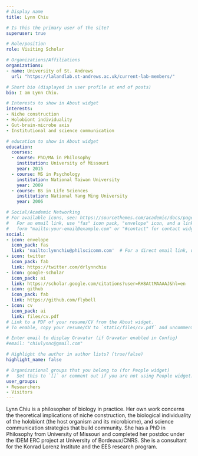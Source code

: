 ```yaml
---
# Display name
title: Lynn Chiu

# Is this the primary user of the site?
superuser: true

# Role/position
role: Visiting Scholar

# Organizations/Affiliations
organizations:
- name: University of St. Andrews
  url: "https://lalandlab.st-andrews.ac.uk/current-lab-members/"

# Short bio (displayed in user profile at end of posts)
bio: I am Lynn Chiu.

# Interests to show in About widget
interests:
- Niche construction
- Holobiont individuality
- Gut-brain-microbe axis
- Institutional and science communication

# education to show in About widget
education:
  courses:
  - course: PhD/MA in Philosophy
    institution: University of Missouri
    year: 2015
  - course: MS in Psychology
    institution: National Taiwan University
    year: 2009
  - course: BS in Life Sciences
    institution: National Yang Ming University
    year: 2006

# Social/Academic Networking
# For available icons, see: https://sourcethemes.com/academic/docs/page-builder/#icons
#   For an email link, use "fas" icon pack, "envelope" icon, and a link in the
#   form "mailto:your-email@example.com" or "#contact" for contact widget.
social:
- icon: envelope
  icon_pack: fas
  link: 'mailto:lynnchiu@philscicomm.com'  # For a direct email link, use "mailto:test@example.org".
- icon: twitter
  icon_pack: fab
  link: https://twitter.com/drlynnchiu
- icon: google-scholar
  icon_pack: ai
  link: https://scholar.google.com/citations?user=RH8AttMAAAAJ&hl=en
- icon: github
  icon_pack: fab
  link: https://github.com/flybell
- icon: cv
  icon_pack: ai
  link: files/cv.pdf
# Link to a PDF of your resume/CV from the About widget.
# To enable, copy your resume/CV to `static/files/cv.pdf` and uncomment the lines below.

# Enter email to display Gravatar (if Gravatar enabled in Config)
#email: "chiulynnc@gmail.com"

# Highlight the author in author lists? (true/false)
highlight_name: false

# Organizational groups that you belong to (for People widget)
#   Set this to `[]` or comment out if you are not using People widget.
user_groups:
- Researchers
- Visitors
---
```


Lynn Chiu is a philosopher of biology in practice. Her own work concerns the theoretical implications of niche construction, the biological individuality of the holobiont (the host organism and its microbiome), and science communication strategies that build community. She has a PhD in Philosophy from University of Missouri and completed her postdoc under the IDEM ERC project at University of Bordeaux/CNRS. She is a consultant for the Konrad Lorenz Institute and the EES research program.
